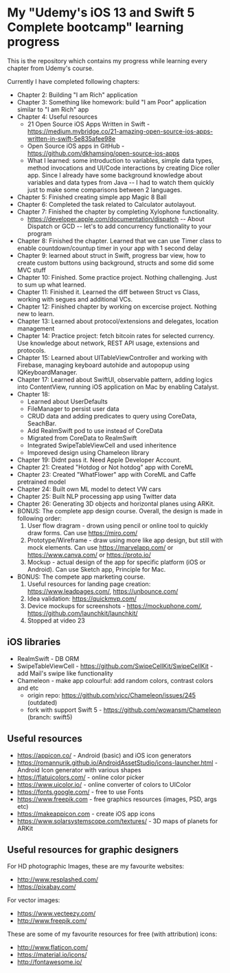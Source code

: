 # My "Udemy's iOS 13 and Swift 5 Complete bootcamp" learning progress

This is the repository which contains my progress while learning every chapter from Udemy's course.

Currently I have completed following chapters:
* Chapter 2: Building "I am Rich" application
* Chapter 3: Something like homework: build "I am Poor" application similar to "I am Rich" app
* Chapter 4: Useful resources
  * 21 Open Source iOS Apps Written in Swift - https://medium.mybridge.co/21-amazing-open-source-ios-apps-written-in-swift-5e835afee98e
  * Open Source iOS apps in GitHub - https://github.com/dkhamsing/open-source-ios-apps
  * What I learned: some introduction to variables, simple data types, method invocations and UI/Code interactions by creating Dice roller app. Since I already have some background knowledge about variables and data types from Java -- I had to watch them quickly just to make some comparisons between 2 languages.
* Chapter 5: Finished creating simple app Magic 8 Ball
* Chapter 6: Completed the task related to Calculator autolayout.
* Chapter 7: Finished the chapter by completing Xylophone functionality.
  * https://developer.apple.com/documentation/dispatch -- About Dispatch or GCD -- let's to add concurrency functionality to your program
* Chapter 8: Finished the chapter. Learned that we can use Timer class to enable countdown/countup timer in your app with 1 second delay
* Chapter 9: learned about struct in Swift, progress bar view, how to create custom buttons using background, structs and some did some MVC stuff
* Chapter 10: Finished. Some practice project. Nothing challenging. Just to sum up what learned.
* Chapter 11: Finished it. Learned the diff between Struct vs Class, working with segues and additional VCs.
* Chapter 12: Finished chapter by working on excercise project. Nothing new to learn.
* Chapter 13: Learned about protocol/extensions and delegates, location management
* Chapter 14: Practice project: fetch bitcoin rates for selected currency. Use knowledge about network, REST API usage, extensions and protocols.
* Chapter 15: Learned about UITableViewController and working with Firebase, managing keyboard autohide and autopopup using IQKeyboardManager.
* Chapter 17: Learned about SwiftUI, observable pattern, adding logics into ContentView, running iOS application on Mac by enabling Catalyst.
* Chapter 18:
   - Learned about UserDefaults
   - FileManager to persist user data
   - CRUD data and adding predicates to query using CoreData, SeachBar.
   - Add RealmSwift pod to use instead of CoreData
   - Migrated from CoreData to RealmSwift
   - Integrated SwipeTableViewCell and used inheritence
   - Imporeved design using Chameleon library
* Chapter 19: Didnt pass it. Need Apple Developer Account.
* Chapter 21: Created "Hotdog or Not hotdog" app with CoreML
* Chapter 23: Created "WhatFlower" app with CoreML and Caffe pretrained model
* Chapter 24: Built own ML model to detect VW cars
* Chapter 25: Built NLP processing app using Twitter data
* Chapter 26: Generating 3D objects and horizontal planes using ARKit.
* BONUS: The complete app design course. Overall, the design is made in following order:
  1. User flow dragram - drown using pencil or online tool to quickly draw forms. Can use https://miro.com/
  2. Prototype/Wireframe - draw using more like app design, but still with mock elements. Can use https://marvelapp.com/ or https://www.canva.com/ or https://proto.io/
  3. Mockup - actual design of the app for specific platform (iOS or Android). Can use Sketch app, Principle for Mac.
* BONUS: The compete app marketing course.
  1. Useful resources for landing page creation: https://www.leadpages.com/, https://unbounce.com/
  2. Idea validation: https://quickmvp.com/
  3. Device mockups for screenshots - https://mockuphone.com/, https://github.com/launchkit/launchkit/
  4. Stopped at video 23

## iOS libraries
* RealmSwift - DB ORM
* SwipeTableViewCell - https://github.com/SwipeCellKit/SwipeCellKit - add Mail's swipe like functionality
* Chameleon - make app colourful: add random colors, contrast colors and etc
  - origin repo: https://github.com/vicc/Chameleon/issues/245 (outdated)
  - fork with support Swift 5 - https://github.com/wowansm/Chameleon (branch: swift5)

## Useful resources
* https://appicon.co/ - Android (basic) and iOS icon generators
* https://romannurik.github.io/AndroidAssetStudio/icons-launcher.html - Android Icon generator with various shapes
* https://flatuicolors.com/ - online color picker
* https://www.uicolor.io/ - online converter of colors to UIColor
* https://fonts.google.com/ - free to use Fonts
* https://www.freepik.com - free graphics resources (images, PSD, args etc)
* https://makeappicon.com - create iOS app icons
* https://www.solarsystemscope.com/textures/ - 3D maps of planets for ARKit

## Useful resources for graphic designers
For HD photographic Images, these are my favourite websites:
* http://www.resplashed.com/
* https://pixabay.com/

For vector images:
* https://www.vecteezy.com/
* http://www.freepik.com/

These are some of my favourite resources for free (with attribution) icons:
* http://www.flaticon.com/
* https://material.io/icons/
* http://fontawesome.io/